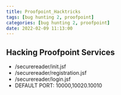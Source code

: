 ```yaml
---
title: Proofpoint_Hacktricks
tags: [bug hunting 2, proofpoint]
categories: [bug hunting 2, proofpoint]
date: 2022-02-09 11:13:00
---
```


## Hacking Proofpoint Services

+  /securereader/init.jsf
+  /securereader/registration.jsf
+  /securereader/login.jsf
+  DEFAULT PORT: 10000,10020.10010
